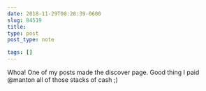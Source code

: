 ```yaml
---
date: 2018-11-29T00:28:39-0600
slug: 84519
title: 
type: post
post_type: note

tags: []
---
```

Whoa! One of my posts made the discover page. Good thing I paid @manton all of those stacks of cash ;)



